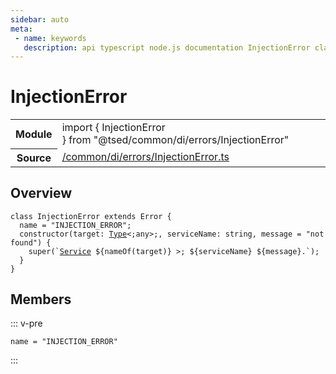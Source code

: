 ```yaml
---
sidebar: auto
meta:
 - name: keywords
   description: api typescript node.js documentation InjectionError class
---
```

# InjectionError <Badge text="Class" type="class"/>
<!-- Summary -->
<section class="symbol-info"><table class="is-full-width"><tbody><tr><th>Module</th><td><div class="lang-typescript"><span class="token keyword">import</span> { InjectionError }&nbsp;<span class="token keyword">from</span>&nbsp;<span class="token string">"@tsed/common/di/errors/InjectionError"</span></div></td></tr><tr><th>Source</th><td><a href="https://github.com/Romakita/ts-express-decorators/blob/v4.30.1/src//common/di/errors/InjectionError.ts#L0-L0">/common/di/errors/InjectionError.ts</a></td></tr></tbody></table></section>

<!-- Overview -->
## Overview


<pre><code class="typescript-lang "><span class="token keyword">class</span> InjectionError <span class="token keyword">extends</span> Error <span class="token punctuation">{</span>
  name<span class="token punctuation"> = </span><span class="token string">"INJECTION_ERROR"</span><span class="token punctuation">;</span>
  <span class="token keyword">constructor</span><span class="token punctuation">(</span>target<span class="token punctuation">:</span> <a href="/api/core/interfaces/Type.html"><span class="token">Type</span></a>&lt<span class="token punctuation">;</span><span class="token keyword">any</span>&gt<span class="token punctuation">;</span><span class="token punctuation">,</span> serviceName<span class="token punctuation">:</span> <span class="token keyword">string</span><span class="token punctuation">,</span> message<span class="token punctuation"> = </span>"not found"<span class="token punctuation">)</span> <span class="token punctuation">{</span>
    <span class="token function">super</span><span class="token punctuation">(</span>`<a href="/api/common/di/decorators/Service.html"><span class="token">Service</span></a> $<span class="token punctuation">{</span><span class="token function">nameOf</span><span class="token punctuation">(</span>target<span class="token punctuation">)</span><span class="token punctuation">}</span> &gt<span class="token punctuation">;</span> $<span class="token punctuation">{</span>serviceName<span class="token punctuation">}</span> $<span class="token punctuation">{</span>message<span class="token punctuation">}</span>.`<span class="token punctuation">)</span><span class="token punctuation">;</span>
  <span class="token punctuation">}</span>
<span class="token punctuation">}</span></code></pre>



<!-- Members -->




## Members


::: v-pre

<div class="method-overview">
<pre><code class="typescript-lang ">name<span class="token punctuation"> = </span><span class="token string">"INJECTION_ERROR"</span></code></pre>

</div>



:::